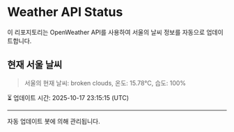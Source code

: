 
# Weather API Status

이 리포지토리는 OpenWeather API를 사용하여 서울의 날씨 정보를 자동으로 업데이트합니다.

## 현재 서울 날씨
> 서울의 현재 날씨: broken clouds, 온도: 15.78°C, 습도: 100%

⏳ 업데이트 시간: 2025-10-17 23:15:15 (UTC)

---
자동 업데이트 봇에 의해 관리됩니다.
